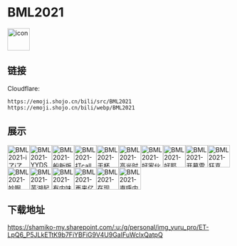 # BML2021
<img src="https://emoji.shojo.cn/bili/src/BML2021/icon.png" width="50" height="50" alt="icon">

## 链接
Cloudflare:
```
https://emoji.shojo.cn/bili/src/BML2021
https://emoji.shojo.cn/bili/webp/BML2021
```
## 展示
<img src="https://emoji.shojo.cn/bili/src/BML2021/BML2021-i了i了.png" width="50" height="50" alt="BML2021-i了i了"><img src="https://emoji.shojo.cn/bili/src/BML2021/BML2021-YYDS.png" width="50" height="50" alt="BML2021-YYDS"><img src="https://emoji.shojo.cn/bili/src/BML2021/BML2021-船新版本.png" width="50" height="50" alt="BML2021-船新版本"><img src="https://emoji.shojo.cn/bili/src/BML2021/BML2021-打call.png" width="50" height="50" alt="BML2021-打call"><img src="https://emoji.shojo.cn/bili/src/BML2021/BML2021-干杯.png" width="50" height="50" alt="BML2021-干杯"><img src="https://emoji.shojo.cn/bili/src/BML2021/BML2021-高光时刻.png" width="50" height="50" alt="BML2021-高光时刻"><img src="https://emoji.shojo.cn/bili/src/BML2021/BML2021-好家伙.png" width="50" height="50" alt="BML2021-好家伙"><img src="https://emoji.shojo.cn/bili/src/BML2021/BML2021-好耶.png" width="50" height="50" alt="BML2021-好耶"><img src="https://emoji.shojo.cn/bili/src/BML2021/BML2021-开幕雷击.png" width="50" height="50" alt="BML2021-开幕雷击"><img src="https://emoji.shojo.cn/bili/src/BML2021/BML2021-狂喜.png" width="50" height="50" alt="BML2021-狂喜"><img src="https://emoji.shojo.cn/bili/src/BML2021/BML2021-妙啊.png" width="50" height="50" alt="BML2021-妙啊"><img src="https://emoji.shojo.cn/bili/src/BML2021/BML2021-芜湖起飞.png" width="50" height="50" alt="BML2021-芜湖起飞"><img src="https://emoji.shojo.cn/bili/src/BML2021/BML2021-有内味了.png" width="50" height="50" alt="BML2021-有内味了"><img src="https://emoji.shojo.cn/bili/src/BML2021/BML2021-再来亿遍.png" width="50" height="50" alt="BML2021-再来亿遍"><img src="https://emoji.shojo.cn/bili/src/BML2021/BML2021-在现场！.png" width="50" height="50" alt="BML2021-在现场！"><img src="https://emoji.shojo.cn/bili/src/BML2021/BML2021-直呼内行.png" width="50" height="50" alt="BML2021-直呼内行">

## 下载地址

https://shamiko-my.sharepoint.com/:u:/g/personal/img_yuru_pro/ET-LpQ6_P5JLkETtK9b7FiYBFiG9V4U9GaIFuWclxQatpQ